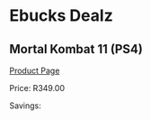 
# Ebucks Dealz
## Mortal Kombat 11 (PS4)
[Product Page](https://www.ebucks.com/web/shop/productSelected.do?prodId=1065534200&catId=724351586)

Price: R349.00

Savings: 


	
